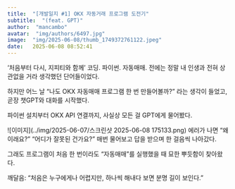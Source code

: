 ```yaml
---
title:  "[개발일지 #1] OKX 자동거래 프로그램 도전기"
subtitle:  "(feat. GPT)"
author:  "mancambo"
avatar:  "img/authors/6497.jpg"
image:  "img/2025-06-08/thumb_1749372761122.jpeg"
date:   2025-06-08 08:52:41
---
```


‘처음부터 다시, 지피티와 함께’
코딩. 파이썬. 자동매매.
전에는 정말 내 인생과 전혀 상관없을 거라 생각했던 단어들이었다.

하지만 어느 날
“나도 OKX 자동매매 프로그램 한 번 만들어볼까?”
라는 생각이 들었고,
곧장 챗GPT와 대화를 시작했다.

파이썬 설치부터 OKX API 연결까지,
사실상 모든 걸 GPT에게 물어봤다.

![이미지](../img/2025-06-07/스크린샷 2025-06-08 175133.png)
에러가 나면
“왜 이래요?”
“어디가 잘못된 건가요?”
매번 물어보고 답을 받으며 한 걸음씩 나아갔다.

그래도 프로그램이 처음 한 번이라도 “자동매매”를 실행했을 때
묘한 뿌듯함이 찾아왔다.

깨달음:
“처음은 누구에게나 어렵지만, 하나씩 해내다 보면 분명 길이 보인다.”
